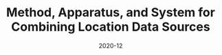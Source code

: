 ---
title: "Method, Apparatus, and System for Combining Location Data Sources"
collection: patents_pubs
permalink: /patents_pubs/2020-12-patent-17-116756
excerpt: "TODO: Add description"
date: 2020-12
citation: "C. Cervantes &amp; S. Kompella. Method, Apparatus, and System for Combining Location Data Sources. U.S. Patent Application 17/116756, filed December 2020. Patent Pending"
---